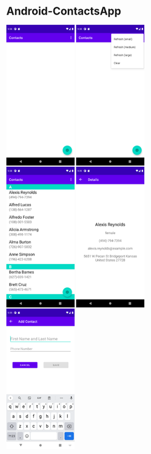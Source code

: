 # Android-ContactsApp

<p float="left">
  <img src="demo/contact_list_1.png" width="180" />
  <img src="demo/contact_list_2.png" width="180" /> 
  <img src="demo/contact_list_3.png" width="180" />
  <img src="demo/contact_details.png" width="180" />
  <img src="demo/add_contact.png" width="180" />
</p>
